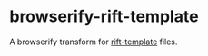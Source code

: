 # browserify-rift-template

A browserify transform for [rift-template](https://github.com/Riim/rift-template) files.
